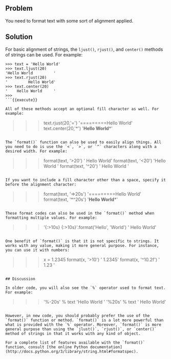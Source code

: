 ## Problem

You need to format text with some sort of alignment applied.

## Solution

For basic alignment of strings, the `ljust()`, `rjust()`, and `center()` methods of strings can be used. For example:

```
>>> text = 'Hello World'
>>> text.ljust(20)
'Hello World         '
>>> text.rjust(20)
'         Hello World'
>>> text.center(20)
'    Hello World     '
>>>
```{{execute}}

All of these methods accept an optional fill character as well. For example:

```
>>> text.rjust(20,'=')
'=========Hello World'
>>> text.center(20,'*')
'****Hello World*****'
>>>
```{{execute}}

The `format()` function can also be used to easily align things. All you need to do is use the `<`, `>`, or `^` characters along with a desired width. For example:

```
>>> format(text, '>20')
'         Hello World'
>>> format(text, '<20')
'Hello World         '
>>> format(text, '^20')
'    Hello World     '
>>>
```{{execute}}

If you want to include a fill character other than a space, specify it before the alignment character:

```
>>> format(text, '=>20s')
'=========Hello World'
>>> format(text, '*^20s')
'****Hello World*****'
>>>
```{{execute}}

These format codes can also be used in the `format()` method when formatting multiple values. For example:

```
>>> '{:>10s} {:>10s}'.format('Hello', 'World')
'     Hello      World'
>>>
```{{execute}}

One benefit of `format()` is that it is not specific to strings. It works with any value, making it more general purpose. For instance, you can use it with numbers:

```
>>> x = 1.2345
>>> format(x, '>10')
'    1.2345'
>>> format(x, '^10.2f')
'   1.23   '
>>>
```{{execute}}

## Discussion

In older code, you will also see the `%` operator used to format text. For example:

```
>>> '%-20s' % text
'Hello World         '
>>> '%20s' % text
'         Hello World'
>>>
```{{execute}}

However, in new code, you should probably prefer the use of the `format()` function or method. `format()` is a lot more powerful than what is provided with the `%` operator. Moreover, `format()` is more general purpose than using the `jlust()`, `rjust()`, or `center()` method of strings in that it works with any kind of object.

For a complete list of features available with the `format()` function, consult [the online Python documentation](http://docs.python.org/3/library/string.html#formatspec).